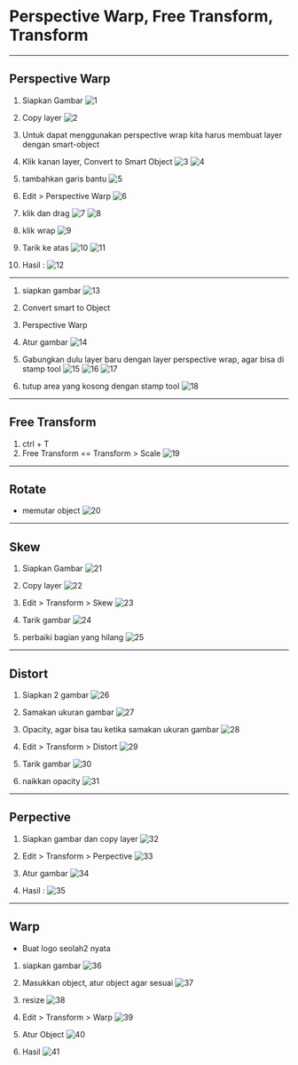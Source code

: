 # Perspective Warp, Free Transform, Transform

---

## Perspective Warp

1. Siapkan Gambar
![1](../assets/img/10/img1.webp)

2. Copy layer
![2](../assets/img/10/img2.webp)

3. Untuk dapat menggunakan perspective wrap kita harus membuat layer dengan smart-object
4. Klik kanan layer, Convert to Smart Object
![3](../assets/img/10/img3.webp)
![4](../assets/img/10/img4.webp)

5. tambahkan garis bantu
![5](../assets/img/10/img5.webp)

6. Edit > Perspective Warp
![6](../assets/img/10/img6.webp)

7. klik dan drag
![7](../assets/img/10/img7.webp)
![8](../assets/img/10/img8.webp)

8. klik wrap
![9](../assets/img/10/img9.webp)

9. Tarik ke atas
![10](../assets/img/10/img10.webp)
![11](../assets/img/10/img11.webp)

10. Hasil :
![12](../assets/img/10/img12.webp)

---

1. siapkan gambar
![13](../assets/img/10/img13.webp)

2. Convert smart to Object
3. Perspective Warp
4. Atur gambar
![14](../assets/img/10/img14.webp)

5. Gabungkan dulu layer baru dengan layer perspective wrap, agar bisa di stamp tool
![15](../assets/img/10/img15.webp)
![16](../assets/img/10/img16.webp)
![17](../assets/img/10/img17.webp)

6. tutup area yang kosong dengan stamp tool
![18](../assets/img/10/img18.webp)

---

## Free Transform

1. ctrl + T
2. Free Transform == Transform > Scale
![19](../assets/img/10/img19.webp)

---

## Rotate

- memutar object
![20](../assets/img/10/img20.webp)

---

## Skew

1. Siapkan Gambar
![21](../assets/img/10/img21.webp)

2. Copy layer
![22](../assets/img/10/img22.webp)

3. Edit > Transform > Skew
![23](../assets/img/10/img23.webp)

4. Tarik gambar
![24](../assets/img/10/img24.webp)

5. perbaiki bagian yang hilang
![25](../assets/img/10/img25.webp)

---

## Distort

1. Siapkan 2 gambar
![26](../assets/img/10/img26.webp)

2. Samakan ukuran gambar
![27](../assets/img/10/img27.webp)

3. Opacity, agar bisa tau ketika samakan ukuran gambar
![28](../assets/img/10/img28.webp)

4. Edit > Transform > Distort
![29](../assets/img/10/img29.webp)

5. Tarik gambar
![30](../assets/img/10/img30.webp)

6. naikkan opacity
![31](../assets/img/10/img31.webp)

---

## Perpective

1. Siapkan gambar dan copy layer
![32](../assets/img/10/img32.webp)

2. Edit > Transform > Perpective
![33](../assets/img/10/img33.webp)

3. Atur gambar
![34](../assets/img/10/img34.webp)

4. Hasil :
![35](../assets/img/10/img35.webp)

---

## Warp

- Buat logo seolah2 nyata

1. siapkan gambar
![36](../assets/img/10/img36.webp)

2. Masukkan object, atur object agar sesuai
![37](../assets/img/10/img37.webp)

3. resize
![38](../assets/img/10/img38.webp)

4. Edit > Transform > Warp
![39](../assets/img/10/img39.webp)

5. Atur Object
![40](../assets/img/10/img40.webp)

6. Hasil
![41](../assets/img/10/img41.webp)